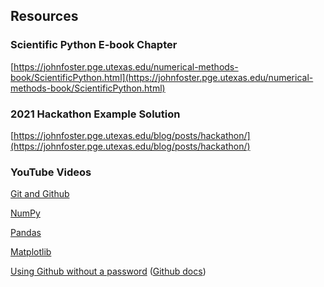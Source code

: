 ## Resources

### Scientific Python E-book Chapter

[https://johnfoster.pge.utexas.edu/numerical-methods-book/ScientificPython.html](https://johnfoster.pge.utexas.edu/numerical-methods-book/ScientificPython.html)

### 2021 Hackathon Example Solution

[https://johnfoster.pge.utexas.edu/blog/posts/hackathon/](https://johnfoster.pge.utexas.edu/blog/posts/hackathon/)

### YouTube Videos

[Git and Github](https://www.youtube.com/watch?v=0xrsyxsI31A&list=PLCnlJOMhMC0PW7IUv312SgQauEujq1HdU&index=3)

[NumPy](https://www.youtube.com/watch?v=37WEVRpQJ5M&list=PLCnlJOMhMC0PW7IUv312SgQauEujq1HdU&index=9)

[Pandas](https://www.youtube.com/watch?v=jE-XTWhWLRU&list=PLCnlJOMhMC0PW7IUv312SgQauEujq1HdU&index=10)

[Matplotlib](https://www.youtube.com/watch?v=1FuSvXlqHns&list=PLCnlJOMhMC0PW7IUv312SgQauEujq1HdU&index=11)

[Using Github without a password](https://youtu.be/MaCweE6CFcw) ([Github
docs](https://docs.github.com/en/developers/overview/using-ssh-agent-forwarding))
